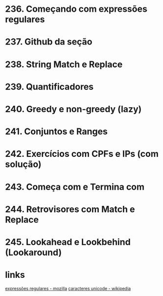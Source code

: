 # 236. Começando com expressões regulares
# 237. Github da seção
# 238. String Match e Replace
# 239. Quantificadores
# 240. Greedy e non-greedy (lazy)
# 241. Conjuntos e Ranges
# 242. Exercícios com CPFs e IPs (com solução)
# 243. Começa com e Termina com
# 244. Retrovisores com Match e Replace
# 245. Lookahead e Lookbehind (Lookaround)

# links
 [expressões regulares - mozilla](https://developer.mozilla.org/pt-BR/docs/Web/JavaScript/Guide/Regular_Expressions)
  [caracteres unicode - wikipedia](https://en.wikipedia.org/wiki/List_of_Unicode_characters)